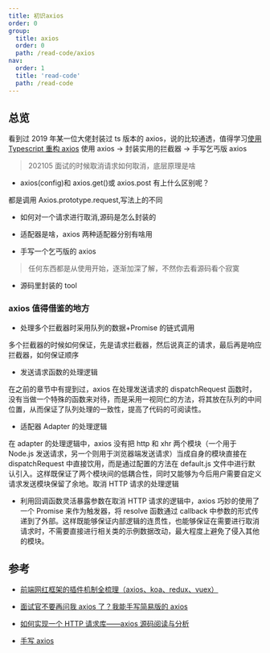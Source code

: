 ```yaml
---
title: 初识axios
order: 0
group:
  title: axios
  order: 0
  path: /read-code/axios
nav:
  order: 1
  title: 'read-code'
  path: /read-code
---
```


## 总览

看到过 2019 年某一位大佬封装过 ts 版本的 axios，说的比较通透，值得学习[使用 Typescript 重构 axios](https://www.cnblogs.com/wangjiachen666/p/11234163.html) 使用 axios -> 封装实用的拦截器 -> 手写乞丐版 axios

> 202105 面试的时候取消请求如何取消，底层原理是啥

- axios(config)和 axios.get()或 axios.post 有上什么区别呢？

都是调用 Axios.prototype.request,写法上的不同

- 如何对一个请求进行取消,源码是怎么封装的

- 适配器是啥，axios 两种适配器分别有啥用

- 手写一个乞丐版的 axios

> 任何东西都是从使用开始，逐渐加深了解，不然你去看源码看个寂寞

- 源码里封装的 tool

### axios 值得借鉴的地方

- 处理多个拦截器时采用队列的数据+Promise 的链式调用

多个拦截器的时候如何保证，先是请求拦截器，然后说真正的请求，最后再是响应拦截器，如何保证顺序

- 发送请求函数的处理逻辑

在之前的章节中有提到过，axios 在处理发送请求的 dispatchRequest 函数时，没有当做一个特殊的函数来对待，而是采用一视同仁的方法，将其放在队列的中间位置，从而保证了队列处理的一致性，提高了代码的可阅读性。

- 适配器 Adapter 的处理逻辑

在 adapter 的处理逻辑中，axios 没有把 http 和 xhr 两个模块（一个用于 Node.js 发送请求，另一个则用于浏览器端发送请求）当成自身的模块直接在 dispatchRequest 中直接饮用，而是通过配置的方法在 default.js 文件中进行默认引入。这样既保证了两个模块间的低耦合性，同时又能够为今后用户需要自定义请求发送模块保留了余地。取消 HTTP 请求的处理逻辑

- 利用回调函数灵活暴露参数在取消 HTTP 请求的逻辑中，axios 巧妙的使用了一个 Promise 来作为触发器，将 resolve 函数通过 callback 中参数的形式传递到了外部。这样既能够保证内部逻辑的连贯性，也能够保证在需要进行取消请求时，不需要直接进行相关类的示例数据改动，最大程度上避免了侵入其他的模块。

## 参考

- [前端网红框架的插件机制全梳理（axios、koa、redux、vuex）](https://mp.weixin.qq.com/s/V9IrtLA4CW5jnUO-YKzXLg)
- [面试官不要再问我 axios 了？我能手写简易版的 axios](https://mp.weixin.qq.com/s/nmKU-Z1Ewc75HH0NxgvcCw)
- [如何实现一个 HTTP 请求库——axios 源码阅读与分析](https://mp.weixin.qq.com/s/6qcYQ-ak5aIWBfE26NfYig)

- [手写 axios](https://mp.weixin.qq.com/s/L3w5puhwFz38wjpCuCxxJg)
